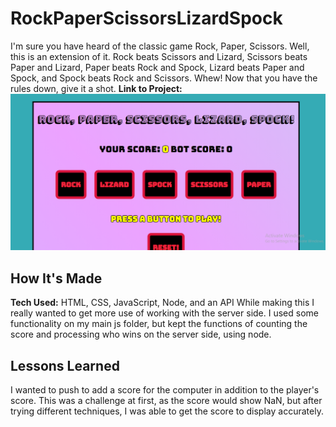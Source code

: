 # RockPaperScissorsLizardSpock
I'm sure you have heard of the classic game Rock, Paper, Scissors. Well, this is an extension of it. Rock beats Scissors and Lizard, Scissors beats Paper and Lizard, Paper beats Rock and Spock, Lizard beats Paper and Spock, and Spock beats Rock and Scissors. Whew! Now that you have the rules down, give it a shot.
**Link to Project:** 
![screenshot](images/screenshot.png)
## How It's Made
**Tech Used:** HTML, CSS, JavaScript, Node, and an API
While making this I really wanted to get more use of working with the server side. I used some functionality on my main js folder, but kept the functions of counting the score and processing who wins on the server side, using node.
## Lessons Learned
I wanted to push to add a score for the computer in addition to the player's score. This was a challenge at first, as the score would show NaN, but after trying different techniques, I was able to get the score to display accurately.

